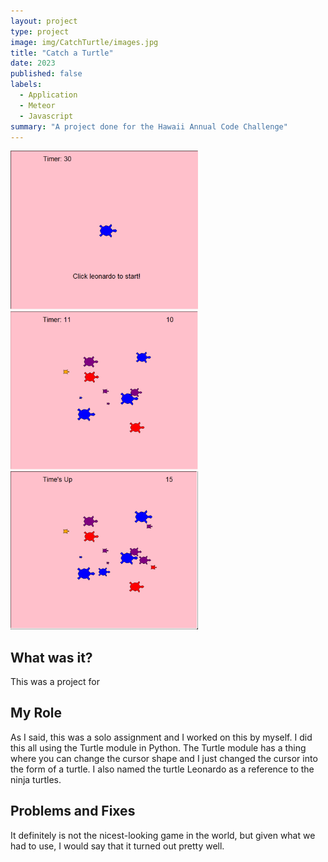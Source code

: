 ```yaml
---
layout: project
type: project
image: img/CatchTurtle/images.jpg
title: "Catch a Turtle"
date: 2023
published: false
labels:
  - Application
  - Meteor
  - Javascript
summary: "A project done for the Hawaii Annual Code Challenge"
---
```



<div class="text-center p-4">
  <img width="300px" src="../img/CatchTurtle/Screenshot 2023-08-31 171631.png" class="img-thumbnail" >
  <img width="300px" src="../img/CatchTurtle/Screenshot 2023-08-31 171650.png" class="img-thumbnail" >
  <img width="300px" src="../img/CatchTurtle/Screenshot 2023-08-31 171707.png" class="img-thumbnail" >
</div>

## What was it?
This was a project for
## My Role
As I said, this was a solo assignment and I worked on this by myself. I did this all using the Turtle module in Python. The Turtle module has a thing where you can change the cursor shape and I just changed the cursor into the form of a turtle. I also named the turtle Leonardo as a reference to the ninja turtles. 
## Problems and Fixes
It definitely is not the nicest-looking game in the world, but given what we had to use, I would say that it turned out pretty well. 
